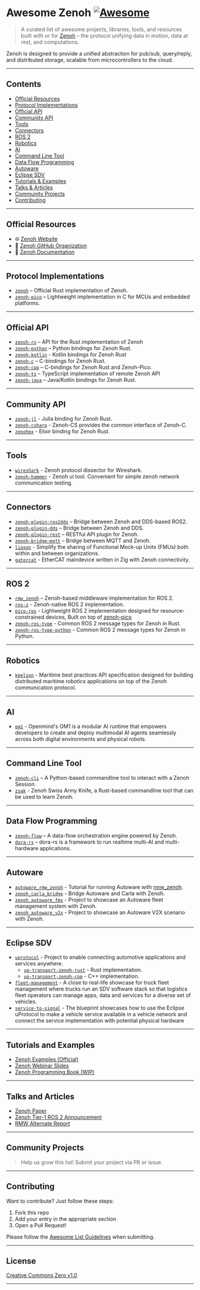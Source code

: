 # Awesome Zenoh [![Awesome](https://awesome.re/badge.svg)](https://awesome.re)

> A curated list of awesome projects, libraries, tools, and resources built with or for [Zenoh](https://zenoh.io) – the protocol unifying data in motion, data at rest, and computations.

Zenoh is designed to provide a unified abstraction for pub/sub, query/reply, and distributed storage, scalable from microcontrollers to the cloud.

---

## Contents

- [Official Resources](#official-resources)
- [Protocol Implementations](#protocol-implementations)
- [Official API](#official-api)
- [Community API](#community-api)
- [Tools](#tools)
- [Connectors](#connectors)
- [ROS 2](#ros-2)
- [Robotics](#robotics)
- [AI](#ai)
- [Command Line Tool](#command-line-tool)
- [Data Flow Programming](#data-flow-programming)
- [Autoware](#autoware)
- [Eclipse SDV](#eclipse-sdv)
- [Tutorials & Examples](#tutorials-and-examples)
- [Talks & Articles](#talks-and-articles)
- [Community Projects](#community-projects)
- [Contributing](#contributing)

---

## Official Resources

- 🌐 [Zenoh Website](https://zenoh.io)
- 🧬 [Zenoh GitHub Organization](https://github.com/eclipse-zenoh)
- 📘 [Zenoh Documentation](https://zenoh.io/docs/getting-started/first-app/)

---

## Protocol Implementations

- [`zenoh`](https://github.com/eclipse-zenoh/zenoh) – Official Rust implementation of Zenoh.
- [`zenoh-pico`](https://github.com/eclipse-zenoh/zenoh-pico) – Lightweight implementation in C for MCUs and embedded platforms.

---

## Official API

- [`zenoh-rs`](https://github.com/eclipse-zenoh/zenoh) – API for the Rust implementation of Zenoh
- [`zenoh-python`](https://github.com/eclipse-zenoh/zenoh-python) – Python bindings for Zenoh Rust.
- [`zenoh-kotlin`](https://github.com/eclipse-zenoh/zenoh-kotlin) - Kotlin bindings for Zenoh Rust
- [`zenoh-c`](https://github.com/eclipse-zenoh/zenoh-c) – C-bindings for Zenoh Rust.
- [`zenoh-cpp`](https://github.com/eclipse-zenoh/zenoh-cpp) – C-bindings for Zenoh Rust and Zenoh-Pico.
- [`zenoh-ts`](https://github.com/eclipse-zenoh/zenoh-ts) – TypeScript implementation of remote Zenoh API
- [`zenoh-java`](https://github.com/eclipse-zenoh/zenoh-java) – Java/Kotlin bindings for Zenoh Rust.

---

## Community API

- [`zenoh-jl`](https://github.com/BenChung/Zenoh.jl) - Julia binding for Zenoh Rust.
- [`zenoh-csharp`](https://github.com/sanri/zenoh-csharp) - Zenoh-CS provides the common interface of Zenoh-C.
- [`zenohex`](https://github.com/biyooon-ex/zenohex) - Elixir binding for Zenoh Rust.

---

## Tools

- [`wireshark`](https://github.com/eclipse-zenoh/zenoh-dissector) - Zenoh protocol dissector for Wireshark.
- [`zenoh-hammer`](https://github.com/sanri/zenoh-hammer) - Zenoh ui tool. Convenient for simple zenoh network communication testing.

---

## Connectors

- [`zenoh-plugin-ros2dds`](https://github.com/eclipse-zenoh/zenoh-plugin-ros2dds) – Bridge between Zenoh and DDS-based ROS2.
- [`zenoh-plugin-dds`](https://github.com/eclipse-zenoh/zenoh-plugin-dds) – Bridge between Zenoh and DDS.
- [`zenoh-plugin-rest`](https://github.com/eclipse-zenoh/zenoh-plugin-rest) – RESTful API plugin for Zenoh.
- [`zenoh-bridge-mqtt`](https://github.com/eclipse-zenoh/zenoh-bridge-mqtt) – Bridge between MQTT and Zenoh.
- [`liason`](https://github.com/RISE-Maritime/liaison) - Simplify the sharing of Functional Mock-up Units (FMUs) both within and between organizations.
- [`gatorcat`](https://github.com/kj4tmp/gatorcat) - EtherCAT maindevice written in Zig with Zenoh connectivity.

---

## ROS 2

- [`rmw_zenoh`](http://github.com/ros2/rmw_zenoh) – Zenoh-based middleware implementation for ROS 2.
- [`ros-z`](http://github.com/zettaScaleLabs/ros-z) - Zenoh-native ROS 2 implementation.
- [`pico-ros`](https://github.com/pico-ros) - Lightweight ROS 2 implementation designed for resource-constrained devices, Built on top of [zenoh-pico](https://github.com/eclipse-zenoh/zenoh-pico)
- [`zenoh-ros-type`](https://github.com/evshary/zenoh-ros-type) - Common ROS 2 message types for Zenoh in Rust.
- [`zenoh-ros-type-python`](https://github.com/evshary/zenoh-ros-type-python) - Common ROS 2 message types for Zenoh in Python.

---

## Robotics

- [`keelson`](https://github.com/RISE-Maritime/keelson) - Maritime best practices API specification designed for building distributed maritime robotics applications on top of the Zenoh communication protocol.

---

## AI

- [`om1`](https://github.com/OpenmindAGI/OM1) - Openmind's OM1 is a modular AI runtime that empowers developers to create and deploy multimodal AI agents seamlessly across both digital environments and physical robots.
---

## Command Line Tool

- [`zenoh-cli`](https://github.com/RISE-Maritime/zenoh-cli) – A Python-based commandline tool to interact with a Zenoh Session.
- [`zsak`](http://github.com/kydos/zsak) - Zenoh Swiss Army Knife, a Rust-based commandline tool that can be used to learn Zenoh.

---

## Data Flow Programming

- [`zenoh-flow`](https://github.com/eclipse-zenoh/zenoh-flow) – A data-flow orchestration engine powered by Zenoh.
- [`dora-rs`](https://github.com/dora-rs/dora) – dora-rs is a framework to run realtime multi-AI and multi-hardware applications.

---

## Autoware

- [`autoware_rmw_zenoh`](https://github.com/evshary/autoware_rmw_zenoh) - Tutorial for running Autoware with [rmw_zenoh](http://github.com/ros2/rmw_zenoh).
- [`zenoh_carla_bridge`](https://github.com/evshary/zenoh_carla_bridge) - Bridge Autoware and Carla with Zenoh.
- [`zenoh_autoware_fms`](https://github.com/evshary/zenoh_autoware_fms) - Project to showcase an Autoware fleet management system with Zenoh.
- [`zenoh_autoware_v2x`](https://github.com/evshary/zenoh_autoware_v2x) - Project to showcase an Autoware V2X scenario with Zenoh.

---

## Eclipse SDV

- [`uprotocol`](https://github.com/eclipse-uprotocol) - Project to enable connecting automotive applications and services anywhere.
  - [`up-transport-zenoh-rust`](https://github.com/eclipse-uprotocol/up-transport-zenoh-rust) - Rust implementation.
  - [`up-transport-zenoh-cpp`](https://github.com/eclipse-uprotocol/up-transport-zenoh-cpp) - C++ implementation.
- [`fleet-management`](https://github.com/eclipse-sdv-blueprints/fleet-management) - A close to real-life showcase for truck fleet management where trucks run an SDV software stack so that logistics fleet operators can manage apps, data and services for a diverse set of vehicles.
- [`service-to-signal`](https://github.com/eclipse-sdv-blueprints/service-to-signal) - The blueprint showcases how to use the Eclipse uProtocol to make a vehicle service available in a vehicle network and connect the service implementation with potential physical hardware

---

## Tutorials and Examples

- [Zenoh Examples (Official)](https://github.com/eclipse-zenoh/zenoh/tree/main/examples)
- [Zenoh Webinar Slides](https://speakerdeck.com/kydos/collections/zenoh-webinar-ad-2025)
- [Zenoh Programming Book (WIP)](https://github.com/kydos/zenoh-book)

---

## Talks and Articles

- [Zenoh Paper](https://bit.ly/3P0DJ3N)
- [Zenoh Tier-1 ROS 2 Announcement](https://discourse.ros.org/t/ros-2-kilted-kaiju-release/43902)
- [RMW Alternate Report](https://discourse.ros.org/t/ros-2-alternative-middleware-report/33771)

---

## Community Projects

> Help us grow this list! Submit your project via PR or issue.

---

## Contributing

Want to contribute? Just follow these steps:

1. Fork this repo
2. Add your entry in the appropriate section
3. Open a Pull Request!

Please follow the [Awesome List Guidelines](https://github.com/sindresorhus/awesome/blob/main/contributing.md) when submitting.

---

## License

[Creative Commons Zero v1.0](LICENSE)

---
